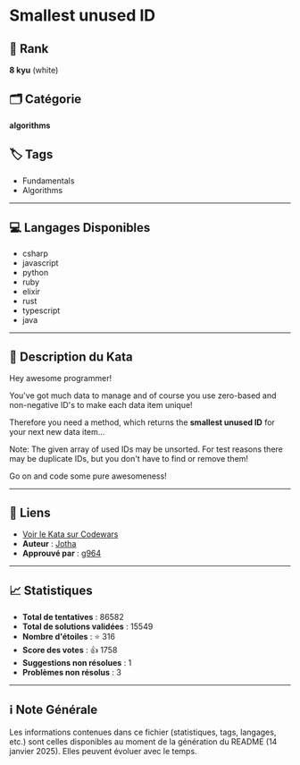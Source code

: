 # Smallest unused ID

## 🏅 Rank
**8 kyu** (white)

## 🗂️ Catégorie
**algorithms**

## 🏷️ Tags
- Fundamentals
- Algorithms

---

## 💻 Langages Disponibles
- csharp
- javascript
- python
- ruby
- elixir
- rust
- typescript
- java

---

## 📜 Description du Kata

Hey awesome programmer!

You've got much data to manage and of course you use zero-based and non-negative ID's to make each data item unique!

Therefore you need a method, which returns the <b>smallest unused ID</b> for your next new data item...

Note: The given array of used IDs may be unsorted. For test reasons there may be duplicate IDs, but you don't have to find or remove them!

Go on and code some pure awesomeness!

---

## 🔗 Liens
- [Voir le Kata sur Codewars](https://www.codewars.com/kata/55eea63119278d571d00006a)
- **Auteur** : [Jotha](https://www.codewars.com/users/Jotha)
- **Approuvé par** : [g964](https://www.codewars.com/users/g964)

---

## 📈 Statistiques
- **Total de tentatives** : 86582
- **Total de solutions validées** : 15549
- **Nombre d'étoiles** : ⭐ 316
- **Score des votes** : 👍 1758
- **Suggestions non résolues** : 1
- **Problèmes non résolus** : 3

---

## ℹ️ Note Générale
Les informations contenues dans ce fichier (statistiques, tags, langages, etc.) sont celles disponibles au moment de la génération du README (14 janvier 2025). Elles peuvent évoluer avec le temps.
